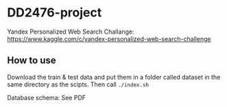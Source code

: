 # DD2476-project

Yandex Personalized Web Search Challange: https://www.kaggle.com/c/yandex-personalized-web-search-challenge

## How to use

Download the train & test data and put them in a folder called dataset in the same directory as the scipts. Then call `./index.sh`

Database schema: See PDF

